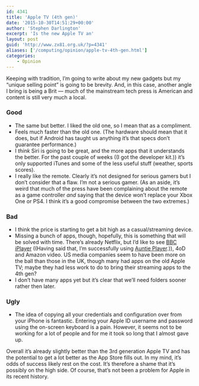 ```yaml
---
id: 4341
title: 'Apple TV (4th gen)'
date: '2015-10-30T14:51:29+00:00'
author: 'Stephen Darlington'
excerpt: 'Is the new Apple TV an'
layout: post
guid: 'http://www.zx81.org.uk/?p=4341'
aliases: ['/computing/opinion/apple-tv-4th-gen.html']
categories:
    - Opinion
---
```


Keeping with tradition, I’m going to write about my new gadgets but my “unique selling point” is going to be brevity. And, in this case, another angle I bring is being a Brit — much of the mainstream tech press is American and content is still very much a local.

### Good

- The same but better. I liked the old one, so I mean that as a compliment.
- Feels much faster than the old one. (The hardware should mean that it does, but if Android has taught us anything it’s that specs don’t guarantee performance.)
- I *think* Siri is going to be great, and the more apps that it understands the better. For the past couple of weeks ((I got the developer kit.)) it’s only supported iTunes and some of the less useful stuff (weather, sports scores).
- I really like the remote. Clearly it’s not designed for serious gamers but I don’t consider that a flaw. I’m not a serious gamer. (As an aside, it’s weird that much of the press have been complaining about the remote as a game controller *and* saying that the device won’t replace your Xbox One or PS4. I think it’s a good compromise between the two extremes.)

### Bad

- I think the price is starting to get a bit high as a casual/streaming device.
- Missing a bunch of apps, though, hopefully, this is something that will be solved with time. There’s already Netflix, but I’d like to see [BBC iPlayer](http://www.bbc.co.uk/news/technology-34660204) ((Having said that, I’m successfully using [Auntie Player](https://github.com/Auntie-Player/apple-tv).)), 4oD and Amazon video. US media companies seem to have been more on the ball than those in the UK, though many had apps on the old Apple TV; maybe they had less work to do to bring their streaming apps to the 4th gen?
- I don’t have many apps yet but it’s clear that we’ll need folders sooner rather then later.

### Ugly

- The idea of copying all your credentials and configuration over from your iPhone is fantastic. Entering your Apple ID username and password using the on-screen keyboard is a pain. However, it seems not to be working for a lot of people and for me it took so long that I almost gave up.

Overall it’s already slightly better than the 3rd generation Apple TV and has the potential to get a lot better as the App Store fills out. In my mind, it’s odds of success likely rest on the cost. It’s therefore a shame that it’s possibly on the high side. Of course, that’s not been a problem for Apple in its recent history.